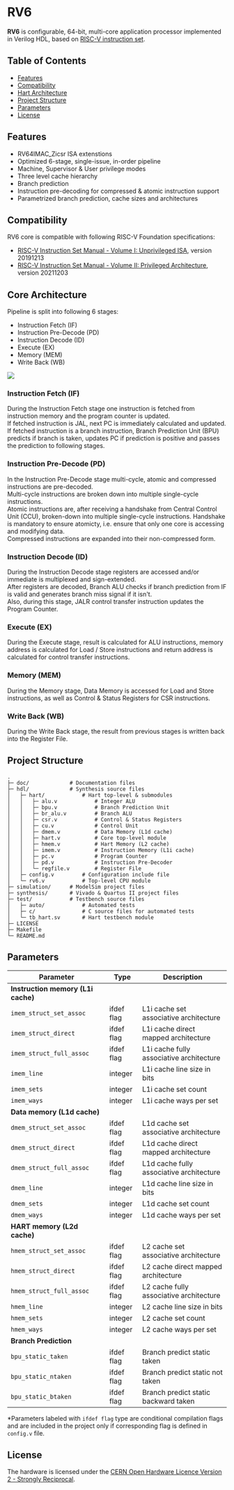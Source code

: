 # RV6
**RV6** is configurable, 64-bit, multi-core application processor implemented in Verilog HDL, based on [RISC-V instruction set](https://riscv.org).

## Table of Contents
- [Features](https://github.com/kiclu/rv6#features)
- [Compatibility](https://github.com/kiclu/rv6#compatibility)
- [Hart Architecture](https://github.com/kiclu/rv6#hart-architecture)
- [Project Structure](https://github.com/kiclu/rv6#project-structure)
- [Parameters](https://github.com/kiclu/rv6#parameters)
- [License](https://github.com/kiclu/rv6#license)

## Features
- RV64IMAC_Zicsr ISA extenstions
- Optimized 6-stage, single-issue, in-order pipeline
- Machine, Supervisor & User privilege modes
- Three level cache hierarchy
- Branch prediction
- Instruction pre-decoding for compressed & atomic instruction support
- Parametrized branch prediction, cache sizes and architectures

## Compatibility
RV6 core is compatible with following RISC-V Foundation specifications:
- [RISC-V Instruction Set Manual - Volume I: Unprivileged ISA](https://github.com/kiclu/rv6/blob/master/doc/riscv-unprivileged-isa.pdf), version 20191213
- [RISC-V Instruction Set Manual - Volume II: Privileged Architecture](https://github.com/kiclu/rv6/blob/master/doc/riscv-privileged-isa.pdf), version 20211203

## Core Architecture
Pipeline is split into following 6 stages:
- Instruction Fetch (IF)
- Instruction Pre-Decode (PD)
- Instruction Decode (ID)
- Execute (EX)
- Memory (MEM)
- Write Back (WB)

<img src="./doc/hart-schematic.png">

### Instruction Fetch (IF)
During the Instruction Fetch stage one instruction is fetched from instruction memory and the program counter is updated.<br>
If fetched instruction is JAL, next PC is immediately calculated and updated.<br>
If fetched instruction is a branch instruction, Branch Prediction Unit (BPU) predicts if branch is taken, updates PC if prediction is positive and passes the prediction to following stages.

### Instruction Pre-Decode (PD)
In the Instruction Pre-Decode stage multi-cycle, atomic and compressed instructions are pre-decoded.<br>
Multi-cycle instructions are broken down into multiple single-cycle instructions.<br>
Atomic instructions are, after receiving a handshake from Central Control Unit (CCU), broken-down into multiple single-cycle instructions.
Handshake is mandatory to ensure atomicty, i.e. ensure that only one core is accessing and modifying data.<br>
Compressed instructions are expanded into their non-compressed form.

### Instruction Decode (ID)
During the Instruction Decode stage registers are accessed and/or immediate is multiplexed and sign-extended.<br>
After registers are decoded, Branch ALU checks if branch prediction from IF is valid and generates branch miss signal if it isn't.<br>
Also, during this stage, JALR control transfer instruction updates the Program Counter.

### Execute (EX)
During the Execute stage, result is calculated for ALU instructions, memory address is calculated for Load / Store instructions and
return address is calculated for control transfer instructions.

### Memory (MEM)
During the Memory stage, Data Memory is accessed for Load and Store instructions, as well as Control & Status Registers for CSR instructions.

### Write Back (WB)
During the Write Back stage, the result from previous stages is written back into the Register File.

## Project Structure
```
.
├─ doc/             # Documentation files
├─ hdl/             # Synthesis source files
│   ├─ hart/            # Hart top-level & submodules
│   │   ├─ alu.v            # Integer ALU
│   │   ├─ bpu.v            # Branch Prediction Unit
│   │   ├─ br_alu.v         # Branch ALU
│   │   ├─ csr.v            # Control & Status Registers
│   │   ├─ cu.v             # Control Unit
│   │   ├─ dmem.v           # Data Memory (L1d cache)
│   │   ├─ hart.v           # Core top-level module
│   │   ├─ hmem.v           # Hart Memory (L2 cache)
│   │   ├─ imem.v           # Instruction Memory (L1i cache)
│   │   ├─ pc.v             # Program Counter
│   │   ├─ pd.v             # Instruction Pre-Decoder
│   │   └─ regfile.v        # Register File
│   ├─ config.v         # Configuration include file
│   └─ rv6.v            # Top-level CPU module
├─ simulation/      # ModelSim project files
├─ synthesis/       # Vivado & Quartus II project files
├─ test/            # Testbench source files
│   ├─ auto/            # Automated tests
│   ├─ c/               # C source files for automated tests
│   └─ tb_hart.sv       # Hart testbench module
├─ LICENSE
├─ Makefile
└─ README.md
```

## Parameters
| Parameter                                                             	  | Type    	    | Description                                      	|
|---------------------------------------------------------------------------|---------------|---------------------------------------------------|
|  **Instruction memory (L1i cache)**                                       |               |                                                   |
| `imem_struct_set_assoc`  	                                                | ifdef flag    | L1i cache set associative architecture          	|
| `imem_struct_direct`                                                      | ifdef flag    | L1i cache direct mapped architecture              |
| `imem_struct_full_assoc`                                                  | ifdef flag    | L1i cache fully associative architecture          |
| `imem_line`                                                           	  | integer 	    | L1i cache line size in bits 	                    |
| `imem_sets`                                                           	  | integer 	    | L1i cache set count         	                    |
| `imem_ways`                                                           	  | integer 	    | L1i cache ways per set      	                    |
| **Data memory (L1d cache)**                                               |               |                                                   |
| `dmem_struct_set_assoc`  	                                                | ifdef flag    | L1d cache set associative architecture          	|
| `dmem_struct_direct`                                                      | ifdef flag    | L1d cache direct mapped architecture              |
| `dmem_struct_full_assoc`                                                  | ifdef flag    | L1d cache fully associative architecture          |
| `dmem_line`                                                           	  | integer 	    | L1d cache line size in bits 	                    |
| `dmem_sets`                                                           	  | integer 	    | L1d cache set count         	                    |
| `dmem_ways`                                                           	  | integer 	    | L1d cache ways per set      	                    |
| **HART memory (L2d cache)**                                               |               |                                                   |
| `hmem_struct_set_assoc`  	                                                | ifdef flag    | L2 cache set associative architecture          	  |
| `hmem_struct_direct`                                                      | ifdef flag    | L2 cache direct mapped architecture               |
| `hmem_struct_full_assoc`                                                  | ifdef flag    | L2 cache fully associative architecture           |
| `hmem_line`                                                           	  | integer 	    | L2 cache line size in bits 	                      |
| `hmem_sets`                                                           	  | integer 	    | L2 cache set count         	                      |
| `hmem_ways`                                                           	  | integer 	    | L2 cache ways per set      	                      |
| **Branch Prediction**                                                     |               |                                                   |
| `bpu_static_taken`                                                        | ifdef flag    | Branch predict static taken                       |
| `bpu_static_ntaken`                                                       | ifdef flag    | Branch predict static not taken                   |
| `bpu_static_btaken`                                                       | ifdef flag    | Branch predict static backward taken              |

*Parameters labeled with `ifdef flag` type are conditional compilation flags and are included in the project only if corresponding flag is defined in `config.v` file.

## License
The hardware is licensed under the [CERN Open Hardware Licence Version 2 - Strongly Reciprocal](https://ohwr.org/cern_ohl_s_v2.txt).
